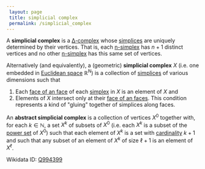 ```yaml
---
 layout: page
 title: simplicial complex
 permalink: /simplicial_complex
---
```

A **simplicial complex** is a [∆-complex](https://defsmath.github.io/DefsMath/∆-complex) whose [simplices](https://defsmath.github.io/DefsMath/n-simplex) are uniquely determined by their vertices. That is, each [n-simplex](https://defsmath.github.io/DefsMath/n-simplex) has $n+1$ distinct vertices and no other [n-simplex](https://defsmath.github.io/DefsMath/n-simplex) has this same set of vertices.

Alternatively (and equivalently), a (geometric) **simplicial complex** $X$ (i.e. one embedded in [Euclidean space](https://defsmath.github.io/DefsMath/dimension_of_vector_space) $\mathbb R^N$) is a collection of [simplices](https://defsmath.github.io/DefsMath/##########simplices) of various dimensions such that 
1. Each [face of an face](https://defsmath.github.io/DefsMath/face_of_an_##########face) of each [simplex](https://defsmath.github.io/DefsMath/##########simplex) in $X$ is an element of $X$ and
2. Elements of $X$ intersect only at their [face of an faces](https://defsmath.github.io/DefsMath/face_of_an_##########faces). This condition represents a kind of "gluing" together of simplices along faces.

An **abstract simplicial complex** is a collection of vertices $X^0$ together with, for each $k\in \mathbb N$, a set $X^k$ of subsets of $X^0$ (i.e. each $X^k$ is  a subset of the [power set](https://defsmath.github.io/DefsMath/power_set) of $X^0$) such that each element of $X^k$ is a set with [cardinality](https://defsmath.github.io/DefsMath/cardinal_number) $k+1$ and such that any subset of an element of $X^k$ of size $\ell + 1$ is an element of $X^\ell$. 

Wikidata ID: [Q994399](https://www.wikidata.org/wiki/Q994399)